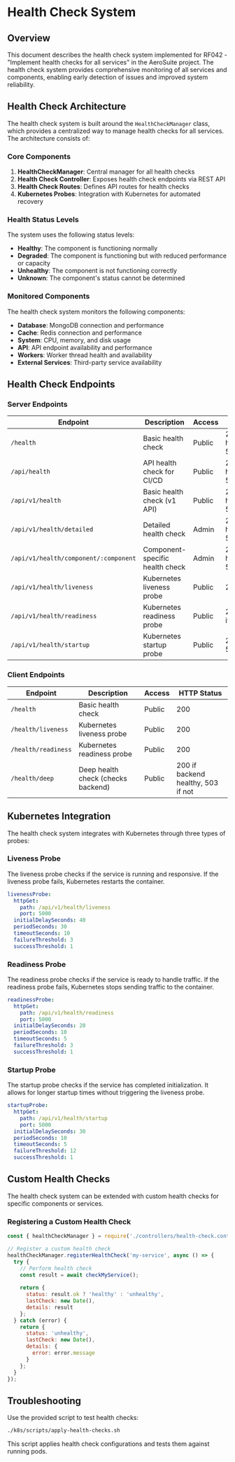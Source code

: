 # Health Check System

## Overview

This document describes the health check system implemented for RF042 - "Implement health checks for all services" in the AeroSuite project. The health check system provides comprehensive monitoring of all services and components, enabling early detection of issues and improved system reliability.

## Health Check Architecture

The health check system is built around the `HealthCheckManager` class, which provides a centralized way to manage health checks for all services. The architecture consists of:

### Core Components

1. **HealthCheckManager**: Central manager for all health checks
2. **Health Check Controller**: Exposes health check endpoints via REST API
3. **Health Check Routes**: Defines API routes for health checks
4. **Kubernetes Probes**: Integration with Kubernetes for automated recovery

### Health Status Levels

The system uses the following status levels:

- **Healthy**: The component is functioning normally
- **Degraded**: The component is functioning but with reduced performance or capacity
- **Unhealthy**: The component is not functioning correctly
- **Unknown**: The component's status cannot be determined

### Monitored Components

The health check system monitors the following components:

- **Database**: MongoDB connection and performance
- **Cache**: Redis connection and performance
- **System**: CPU, memory, and disk usage
- **API**: API endpoint availability and performance
- **Workers**: Worker thread health and availability
- **External Services**: Third-party service availability

## Health Check Endpoints

### Server Endpoints

| Endpoint | Description | Access | HTTP Status |
|----------|-------------|--------|------------|
| `/health` | Basic health check | Public | 200 if healthy/degraded, 503 if unhealthy |
| `/api/health` | API health check for CI/CD | Public | 200 if healthy/degraded, 503 if unhealthy |
| `/api/v1/health` | Basic health check (v1 API) | Public | 200 if healthy/degraded, 503 if unhealthy |
| `/api/v1/health/detailed` | Detailed health check | Admin | 200 if healthy/degraded, 503 if unhealthy |
| `/api/v1/health/component/:component` | Component-specific health check | Admin | 200 if healthy/degraded, 503 if unhealthy |
| `/api/v1/health/liveness` | Kubernetes liveness probe | Public | 200 if alive |
| `/api/v1/health/readiness` | Kubernetes readiness probe | Public | 200 if ready, 503 if not ready |
| `/api/v1/health/startup` | Kubernetes startup probe | Public | 200 if started, 503 if initializing |

### Client Endpoints

| Endpoint | Description | Access | HTTP Status |
|----------|-------------|--------|------------|
| `/health` | Basic health check | Public | 200 |
| `/health/liveness` | Kubernetes liveness probe | Public | 200 |
| `/health/readiness` | Kubernetes readiness probe | Public | 200 |
| `/health/deep` | Deep health check (checks backend) | Public | 200 if backend healthy, 503 if not |

## Kubernetes Integration

The health check system integrates with Kubernetes through three types of probes:

### Liveness Probe

The liveness probe checks if the service is running and responsive. If the liveness probe fails, Kubernetes restarts the container.

```yaml
livenessProbe:
  httpGet:
    path: /api/v1/health/liveness
    port: 5000
  initialDelaySeconds: 40
  periodSeconds: 30
  timeoutSeconds: 10
  failureThreshold: 3
  successThreshold: 1
```

### Readiness Probe

The readiness probe checks if the service is ready to handle traffic. If the readiness probe fails, Kubernetes stops sending traffic to the container.

```yaml
readinessProbe:
  httpGet:
    path: /api/v1/health/readiness
    port: 5000
  initialDelaySeconds: 20
  periodSeconds: 10
  timeoutSeconds: 5
  failureThreshold: 3
  successThreshold: 1
```

### Startup Probe

The startup probe checks if the service has completed initialization. It allows for longer startup times without triggering the liveness probe.

```yaml
startupProbe:
  httpGet:
    path: /api/v1/health/startup
    port: 5000
  initialDelaySeconds: 30
  periodSeconds: 10
  timeoutSeconds: 5
  failureThreshold: 12
  successThreshold: 1
```

## Custom Health Checks

The health check system can be extended with custom health checks for specific components or services.

### Registering a Custom Health Check

```javascript
const { healthCheckManager } = require('./controllers/health-check.controller');

// Register a custom health check
healthCheckManager.registerHealthCheck('my-service', async () => {
  try {
    // Perform health check
    const result = await checkMyService();
    
    return {
      status: result.ok ? 'healthy' : 'unhealthy',
      lastCheck: new Date(),
      details: result
    };
  } catch (error) {
    return {
      status: 'unhealthy',
      lastCheck: new Date(),
      details: {
        error: error.message
      }
    };
  }
});
```

## Troubleshooting

Use the provided script to test health checks:

```bash
./k8s/scripts/apply-health-checks.sh
```

This script applies health check configurations and tests them against running pods. 
